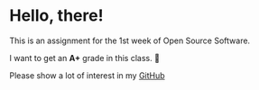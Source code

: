 # Hello, there!

This is an assignment for the 1st week of Open Source Software.

I want to get an **A+** grade in this class. :100:

Please show a lot of interest in my [GitHub](https://github.com/mjun0328)
